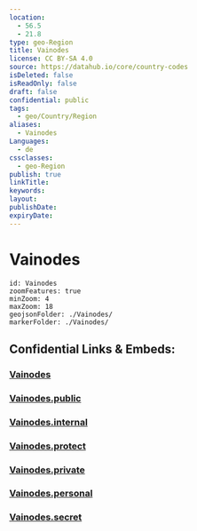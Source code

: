 ```yaml
---
location:
  - 56.5
  - 21.8
type: geo-Region
title: Vainodes
license: CC BY-SA 4.0
source: https://datahub.io/core/country-codes
isDeleted: false
isReadOnly: false
draft: false
confidential: public
tags:
  - geo/Country/Region
aliases:
  - Vainodes
Languages:
  - de
cssclasses:
  - geo-Region
publish: true
linkTitle:
keywords:
layout:
publishDate:
expiryDate:
---
```


# Vainodes

```leaflet
id: Vainodes
zoomFeatures: true 
minZoom: 4 
maxZoom: 18
geojsonFolder: ./Vainodes/
markerFolder: ./Vainodes/
```


## Confidential Links & Embeds: 

### [Vainodes](/_Standards/Earth/Continent/Europe/Europe~North/Latvia/Counties/Vainodes.md) 

### [Vainodes.public](/_public/Earth/Continent/Europe/Europe~North/Latvia/Counties/Vainodes.public.md) 

### [Vainodes.internal](/_internal/Earth/Continent/Europe/Europe~North/Latvia/Counties/Vainodes.internal.md) 

### [Vainodes.protect](/_protect/Earth/Continent/Europe/Europe~North/Latvia/Counties/Vainodes.protect.md) 

### [Vainodes.private](/_private/Earth/Continent/Europe/Europe~North/Latvia/Counties/Vainodes.private.md) 

### [Vainodes.personal](/_personal/Earth/Continent/Europe/Europe~North/Latvia/Counties/Vainodes.personal.md) 

### [Vainodes.secret](/_secret/Earth/Continent/Europe/Europe~North/Latvia/Counties/Vainodes.secret.md)

